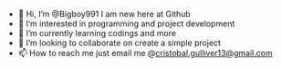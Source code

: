 - 👋 Hi, I’m @Bigboy991 I am new here at Github
- 👀 I’m interested in programming and project development
- 🌱 I’m currently learning codings and more
- 💞️ I’m looking to collaborate on create a simple project
- 📫 How to reach me just email me @cristobal.gulliver13@gmail.com

<!---
Bigboy991/Bigboy991 is a ✨ special ✨ repository because its `README.md` (this file) appears on your GitHub profile.
You can click the Preview link to take a look at your changes.
--->
